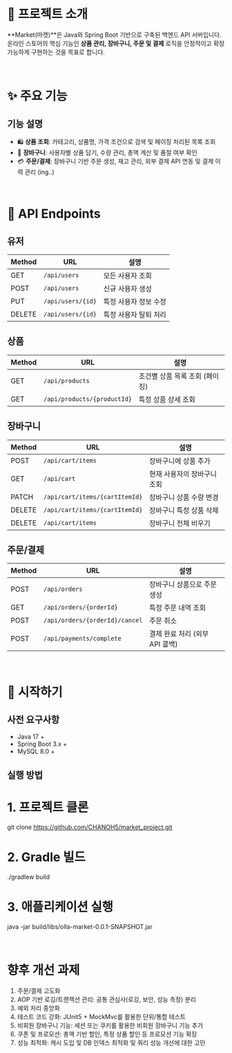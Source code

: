 # 📖 프로젝트 소개

**Market(마켓)**은 Java와 Spring Boot 기반으로 구축된 백엔드 API 서버입니다.  
온라인 스토어의 핵심 기능인 **상품 관리, 장바구니, 주문 및 결제** 로직을 안정적이고 확장 가능하게 구현하는 것을 목표로 합니다.

<br>

# ✨ 주요 기능

## 기능 설명

- 🛍️ **상품 조회**: 카테고리, 상품명, 가격 조건으로 검색 및 페이징 처리된 목록 조회
- 🛒 **장바구니**: 사용자별 상품 담기, 수량 관리, 총액 계산 및 품절 여부 확인
- 💳 **주문/결제**: 장바구니 기반 주문 생성, 재고 관리, 외부 결제 API 연동 및 결제 이력 관리 (ing..)

<br>

# 🚀 API Endpoints

## 유저

| Method | URL               | 설명                  |
| ------ | ----------------- | --------------------- |
| GET    | `/api/users`      | 모든 사용자 조회      |
| POST   | `/api/users`      | 신규 사용자 생성      |
| PUT    | `/api/users/{id}` | 특정 사용자 정보 수정 |
| DELETE | `/api/users/{id}` | 특정 사용자 탈퇴 처리 |

## 상품

| Method | URL                         | 설명                           |
| ------ | --------------------------- | ------------------------------ |
| GET    | `/api/products`             | 조건별 상품 목록 조회 (페이징) |
| GET    | `/api/products/{productId}` | 특정 상품 상세 조회            |

## 장바구니

| Method | URL                            | 설명                        |
| ------ | ------------------------------ | --------------------------- |
| POST   | `/api/cart/items`              | 장바구니에 상품 추가        |
| GET    | `/api/cart`                    | 현재 사용자의 장바구니 조회 |
| PATCH  | `/api/cart/items/{cartItemId}` | 장바구니 상품 수량 변경     |
| DELETE | `/api/cart/items/{cartItemId}` | 장바구니 특정 상품 삭제     |
| DELETE | `/api/cart/items`              | 장바구니 전체 비우기        |

## 주문/결제

| Method | URL                            | 설명                           |
| ------ | ------------------------------ | ------------------------------ |
| POST   | `/api/orders`                  | 장바구니 상품으로 주문 생성    |
| GET    | `/api/orders/{orderId}`        | 특정 주문 내역 조회            |
| POST   | `/api/orders/{orderId}/cancel` | 주문 취소                      |
| POST   | `/api/payments/complete`       | 결제 완료 처리 (외부 API 콜백) |

<br>

# 🔧 시작하기

## 사전 요구사항

- Java 17 +
- Spring Boot 3.x +
- MySQL 8.0 +

## 실행 방법

# 1. 프로젝트 클론

git clone https://github.com/CHANOH5/market_project.git

# 2. Gradle 빌드

./gradlew build

# 3. 애플리케이션 실행

java -jar build/libs/olla-market-0.0.1-SNAPSHOT.jar

<br>

# 향후 개선 과제

1. 주문/결제 고도화
2. AOP 기반 로깅/트랜잭션 관리: 공통 관심사(로깅, 보안, 성능 측정) 분리
3. 예외 처리 중앙화
4. 테스트 코드 강화: JUnit5 + MockMvc를 활용한 단위/통합 테스트
5. 비회원 장바구니 기능: 세션 또는 쿠키를 활용한 비회원 장바구니 기능 추가
6. 쿠폰 및 프로모션: 총액 기반 할인, 특정 상품 할인 등 프로모션 기능 확장
7. 성능 최적화: 캐시 도입 및 DB 인덱스 최적화 및 쿼리 성능 개선에 대한 고민
